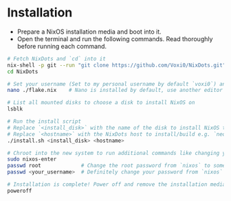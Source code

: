 # Installation
- Prepare a NixOS installation media and boot into it.
- Open the terminal and run the following commands. Read thoroughly before running each command.
```bash
# Fetch NixDots and `cd` into it
nix-shell -p git --run "git clone https://github.com/Voxi0/NixDots.git"
cd NixDots

# Set your username (Set to my personal username by default `voxi0`) and the disk where NixOS is installed (REQUIRED)
nano ./flake.nix    # Nano is installed by default, use another editor if you want

# List all mounted disks to choose a disk to install NixOS on
lsblk

# Run the install script
# Replace `<install_disk>` with the name of the disk to install NixOS to e.g. `/dev/sda`
# Replace `<hostname>` with the NixDots host to install/build e.g. `neo`
./install.sh <install_disk> <hostname>

# Chroot into the new system to run additional commands like changing your password
sudo nixos-enter
passwd root             # Change the root password from `nixos` to something else if you want
passwd <your_username>  # Definitely change your password from `nixos` to something else

# Installation is complete! Power off and remove the installation media
poweroff
```
